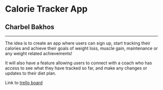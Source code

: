 # Calorie Tracker App
## Charbel Bakhos
<hr>

The idea is to create an app where users can sign up, start tracking their calories and achieve their goals of weight loss, muscle gain, maintenance or any weight related achievements! 

It will also have a feature allowing users to connect with a coach who has access to see what they have tracked so far, and make any changes or updates to their diet plan. 

Link to [trello board](https://trello.com/b/sEWQ4YWk/calorie-tracker)
